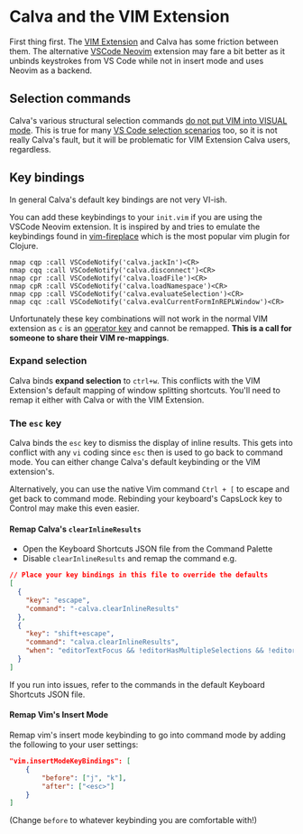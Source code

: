 # Calva and the VIM Extension

First thing first. The [VIM Extension](https://github.com/VSCodeVim/Vim) and Calva has some friction between them. The alternative [VSCode Neovim](https://github.com/asvetliakov/vscode-neovim) extension may fare a bit better as it unbinds keystrokes from VS Code while not in insert mode and uses Neovim as a backend.

## Selection commands

Calva's various structural selection commands [do not put VIM into VISUAL mode](https://github.com/BetterThanTomorrow/calva/issues/297). This is true for many [VS Code selection scenarios](https://github.com/VSCodeVim/Vim/issues/2224) too, so it is not really Calva's fault, but it will be problematic for VIM Extension Calva users, regardless.

## Key bindings

In general Calva's default key bindings are not very VI-ish.

You can add these keybindings to your `init.vim` if you are using the VSCode Neovim extension. It is inspired by and tries to emulate the keybindings found in [vim-fireplace](https://github.com/tpope/vim-fireplace) which is the most popular vim plugin for Clojure.

```
nmap cqp :call VSCodeNotify('calva.jackIn')<CR>
nmap cqq :call VSCodeNotify('calva.disconnect')<CR>
nmap cpr :call VSCodeNotify('calva.loadFile')<CR>
nmap cpR :call VSCodeNotify('calva.loadNamespace')<CR>
nmap cpp :call VSCodeNotify('calva.evaluateSelection')<CR>
nmap cqc :call VSCodeNotify('calva.evalCurrentFormInREPLWindow')<CR>
```

Unfortunately these key combinations will not work in the normal VIM extension as `c` is an [operator key](https://github.com/VSCodeVim/Vim/issues/4464) and cannot be remapped. **This is a call for someone to share their VIM re-mappings**.

### Expand selection

Calva binds **expand selection** to `ctrl+w`. This conflicts with the VIM Extension's default mapping of window splitting shortcuts. You'll need to remap it either with Calva or with the VIM Extension.

### The `esc` key

Calva binds the `esc` key to dismiss the display of inline results. This gets into conflict with any `vi` coding since `esc` then is used to go back to command mode. You can either change Calva's default keybinding or the VIM extension's.

Alternatively, you can use the native Vim command `Ctrl + [` to escape and get back to command mode. Rebinding your keyboard's CapsLock key to Control may make this even easier.

#### Remap Calva's `clearInlineResults`

- Open the Keyboard Shortcuts JSON file from the Command Palette
- Disable `clearInlineResults` and remap the command e.g.

```json
// Place your key bindings in this file to override the defaults
[
  {
    "key": "escape",
    "command": "-calva.clearInlineResults"
  },
  {
    "key": "shift+escape",
    "command": "calva.clearInlineResults",
    "when": "editorTextFocus && !editorHasMultipleSelections && !editorReadOnly && !hasOtherSuggestions && !suggestWidgetVisible && editorLangId == 'clojure'"
  }
]
```

If you run into issues, refer to the commands in the default Keyboard Shortcuts JSON file.

#### Remap Vim's Insert Mode

Remap vim's insert mode keybinding to go into command mode by adding the following to your user settings:

```json
"vim.insertModeKeyBindings": [
    {
        "before": ["j", "k"],
        "after": ["<esc>"]
    }
]
```

(Change `before` to whatever keybinding you are comfortable with!)
